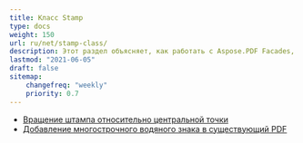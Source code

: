 ```yaml
---
title: Класс Stamp
type: docs
weight: 150
url: ru/net/stamp-class/
description: Этот раздел объясняет, как работать с Aspose.PDF Facades, используя класс Stamp.
lastmod: "2021-06-05"
draft: false
sitemap:
    changefreq: "weekly"
    priority: 0.7
---
```


- [Вращение штампа относительно центральной точки](/pdf/net/rotating-stamp-about-the-center-point/)
- [Добавление многострочного водяного знака в существующий PDF](/pdf/net/adding-multi-line-watermark-to-existing-pdf/)